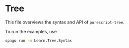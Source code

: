 # Tree

This file overviews the syntax and API of `purescript-tree`.

To run the examples, use
```bash
spago run -m Learn.Tree.Syntax
```
